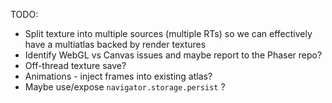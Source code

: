 TODO:

- Split texture into multiple sources (multiple RTs) so we can effectively have a multiatlas backed by render textures
- Identify WebGL vs Canvas issues and maybe report to the Phaser repo?
- Off-thread texture save?
- Animations - inject frames into existing atlas?
- Maybe use/expose `navigator.storage.persist` ?